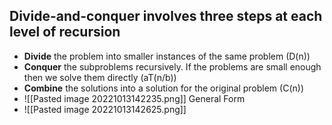 ## Divide-and-conquer involves three steps at each level of recursion
- __Divide__ the problem into smaller instances of the same problem (D(n))
- __Conquer__ the subproblems recursively. If the problems are small enough then we solve them directly (aT(n/b))
- __Combine__ the solutions into a solution for the original problem (C(n))
- ![[Pasted image 20221013142235.png]] General Form
- ![[Pasted image 20221013142625.png]]